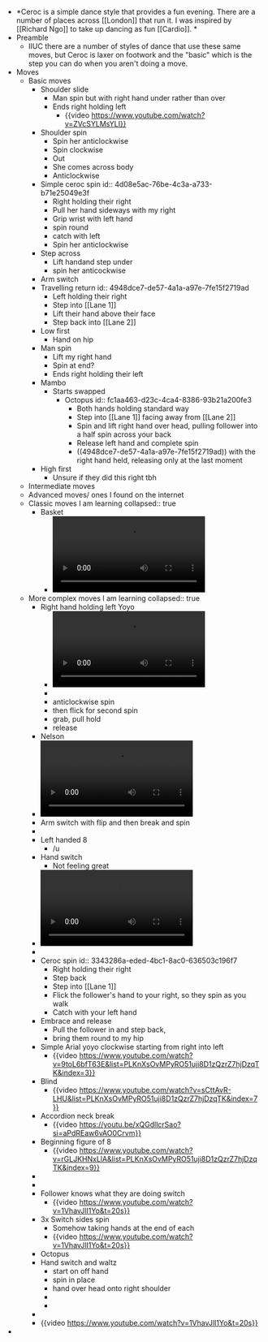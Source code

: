 - *Ceroc is a simple dance style that provides a fun evening. There are a number of places across [[London]] that run it. I was inspired by [[Richard Ngo]] to take up dancing as fun [[Cardio]]. *
- Preamble
	- IIUC there are a number of styles of dance that use these same moves, but Ceroc is laxer on footwork and the "basic" which is the step you can do when you aren't doing a move.
- Moves
	- Basic moves
		- Shoulder slide
			- Man spin but with right hand under rather than over
			- Ends right holding left
				- {{video https://www.youtube.com/watch?v=ZVcSYLMsYLI}}
		- Shoulder spin
			- Spin her anticlockwise
			- Spin clockwise
			- Out
			- She comes across body
			- Anticlockwise
		- Simple ceroc spin
		  id:: 4d08e5ac-76be-4c3a-a733-b71e25049e3f
			- Right holding their right
			- Pull her hand sideways with my right
			- Grip wrist with left hand
			- spin round
			- catch with left
			- Spin her anticlockwise
		- Step across
			- Lift handand step under
			- spin her anticockwise
		- Arm switch
		- Travelling return
		  id:: 4948dce7-de57-4a1a-a97e-7fe15f2719ad
			- Left holding their right
			- Step into [[Lane 1]]
			- Lift their hand above their face
			- Step back into [[Lane 2]]
		- Low first
			- Hand on hip
		- Man spin
			- Lift my right hand
			- Spin at end?
			- Ends right holding their left
		- Mambo
			- Starts swapped
				- Octopus
				  id:: fc1aa463-d23c-4ca4-8386-93b21a200fe3
					- Both hands holding standard way
					- Step into [[Lane 1]] facing away from [[Lane 2]]
					- Spin and lift right hand over head, pulling follower into a half spin across your back
					- Release left hand and complete spin
					- ((4948dce7-de57-4a1a-a97e-7fe15f2719ad)) with the right hand held, releasing only at the last moment
		- High first
			- Unsure if they did this right tbh
	- Intermediate moves
	- Advanced moves/ ones I found on the internet
	- Classic moves I am learning
	  collapsed:: true
		- Basket
			- ![306b61e9-6227-463b-ad84-1046ea2a2764.MP4](../assets/306b61e9-6227-463b-ad84-1046ea2a2764_1699290043974_0.MP4)
	- More complex moves I am learning
	  collapsed:: true
		- Right hand holding left Yoyo
			- ![IMG_7571.MOV](../assets/IMG_7571_1699290494003_0.MOV)
			-
			- anticlockwise spin
			- then flick for second spin
			- grab, pull hold
			- release
		- Nelson
		- ![498c4767-f9e0-4a71-bd63-2d60248216cb.MP4](../assets/498c4767-f9e0-4a71-bd63-2d60248216cb_1699290051237_0.MP4)
		- Arm switch with flip and then break and spin
		-
		- Left handed 8
			- /u
		- Hand switch
			- Not feeling great
		- ![IMG_7536.MOV](../assets/IMG_7536_1699290657992_0.MOV)
		-
		- Ceroc spin
		  id:: 3343286a-eded-4bc1-8ac0-636503c196f7
			- Right holding their right
			- Step back
			- Step into [[Lane 1]]
			- Flick the follower's hand to your right, so they spin as you walk
			- Catch with your left hand
		- Embrace and release
			- Pull the follower in and step back,
			- bring them round to my hip
		- Simple Arial yoyo clockwise starting from right into left
			- {{video https://www.youtube.com/watch?v=9toL6bfT63E&list=PLKnXsOvMPyRO51uji8D1zQzrZ7hjDzqTK&index=3}}
		- Blind
			- {{video https://www.youtube.com/watch?v=sCttAvR-LHU&list=PLKnXsOvMPyRO51uji8D1zQzrZ7hjDzqTK&index=7}}
		- Accordion neck break
			- {{video https://youtu.be/xQGdllcrSao?si=aPdREaw6vAO0Crvm}}
		- Beginning figure of 8
			- {{video https://www.youtube.com/watch?v=rGLJKHNxLlA&list=PLKnXsOvMPyRO51uji8D1zQzrZ7hjDzqTK&index=9}}
		-
		-
		- Follower knows what they are doing switch
			- {{video https://www.youtube.com/watch?v=1VhavJlI1Yo&t=20s}}
		- 3x Switch sides spin
			- Somehow taking hands at the end of each
			- {{video https://www.youtube.com/watch?v=1VhavJlI1Yo&t=20s}}
		- Octopus
		- Hand switch and waltz
			- start on off hand
			- spin in place
			- hand over head onto right shoulder
			-
			-
		-
		- {{video https://www.youtube.com/watch?v=1VhavJlI1Yo&t=20s}}
-